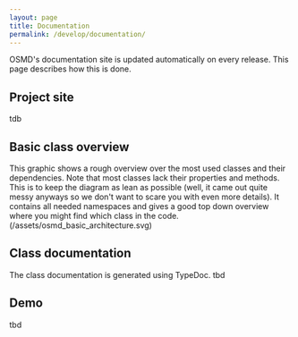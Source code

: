 ```yaml
---
layout: page
title: Documentation
permalink: /develop/documentation/
---
```


OSMD's documentation site is updated automatically on every release. This page describes how this is done.

## Project site
tdb

## Basic class overview
This graphic shows a rough overview over the most used classes and their dependencies. Note that most classes lack their properties and methods. This is to keep the diagram as lean as possible (well, it came out quite messy anyways so we don't want to scare you with even more details). 
It contains all needed namespaces and gives a good top down overview where you might find which class in the code.
(/assets/osmd_basic_architecture.svg)

## Class documentation
The class documentation is generated using TypeDoc. tbd

## Demo
tbd 
